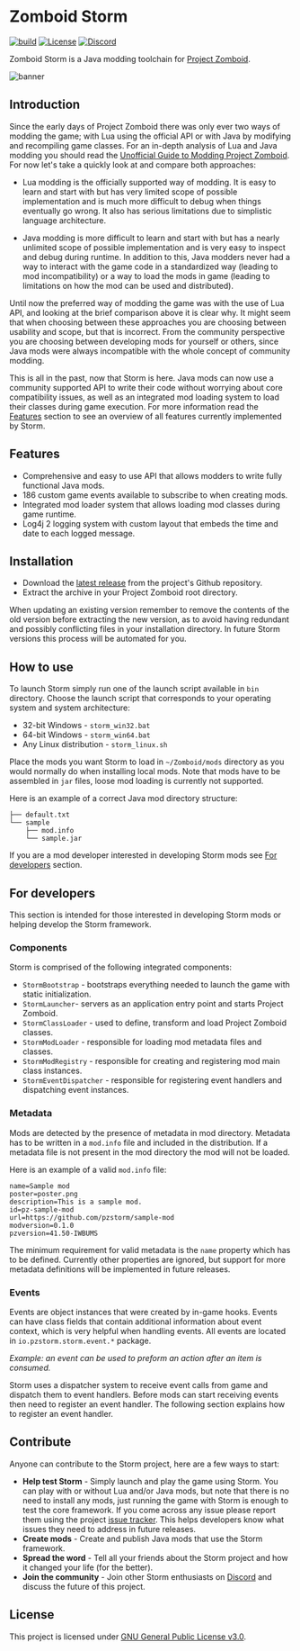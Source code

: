 # Zomboid Storm

[![build](https://github.com/pzstorm/storm/actions/workflows/java-ci.yaml/badge.svg?branch=dev)](https://github.com/pzstorm/storm/actions/workflows/java-ci.yaml) [![License](https://img.shields.io/github/license/pzstorm/storm?logo=gnu)](https://www.gnu.org/licenses/) [![Discord](https://img.shields.io/discord/823907021178798150?color=7289DA&label=discord&logo=discord&logoColor=white)](https://discord.gg/ZCmg9VsvSW)

Zomboid Storm is a Java modding toolchain for [Project Zomboid](https://projectzomboid.com/blog/).

![banner](https://raw.githubusercontent.com/pzstorm/storm/gh-pages/images/storm-banner.png)

## Introduction

Since the early days of Project Zomboid there was only ever two ways of modding the game; with Lua using the official API or with Java by modifying and recompiling game classes. For an in-depth analysis of Lua and Java modding you should read the [Unofficial Guide to Modding Project Zomboid](https://github.com/cocolabs/pz-modding-guide#writing-code). For now let's take a quickly look at and compare both approaches:

- Lua modding is the officially supported way of modding. It is easy to learn and start with but has very limited scope of possible implementation and is much more difficult to debug when things eventually go wrong. It also has serious limitations due to simplistic language architecture. 

- Java modding is more difficult to learn and start with but has a nearly unlimited scope of possible implementation and is very easy to inspect and debug during runtime. In addition to this, Java modders never had a way to interact with the game code in a standardized way (leading to mod incompatibility) or a way to load the mods in game (leading to limitations on how the mod can be used and distributed).

Until now the preferred way of modding the game was with the use of Lua API, and looking at the brief comparison above it is clear why. It might seem that when choosing between these approaches you are choosing between usability and scope, but that is incorrect. From the community perspective you are choosing between developing mods for yourself or others, since Java mods were always incompatible with the whole concept of community modding.

This is all in the past, now that Storm is here. Java mods can now use a community supported API to write their code without worrying about core compatibility issues, as well as an integrated mod loading system to load their classes during game execution. For more information read the [Features](#features) section to see an overview of all features currently implemented by Storm.

## Features

- Comprehensive and easy to use API that allows modders to write fully functional Java mods.
- 186 custom game events available to subscribe to when creating mods.
- Integrated mod loader system that allows loading mod classes during game runtime.
- Log4j 2 logging system with custom layout that embeds the time and date to each logged message.

## Installation

- Download the [latest release](https://github.com/pzstorm/storm/releases/latest) from the project's Github repository.
- Extract the archive in your Project Zomboid root directory.

When updating an existing version remember to remove the contents of the old version before extracting the new version, as to avoid having redundant and possibly conflicting files in your installation directory. In future Storm versions this process will be automated for you.

## How to use

To launch Storm simply run one of the launch script available in `bin` directory.
Choose the launch script that corresponds to your operating system and system architecture:

- 32-bit Windows - `storm_win32.bat`
- 64-bit Windows - `storm_win64.bat`
- Any Linux distribution - `storm_linux.sh`

Place the mods you want Storm to load in `~/Zomboid/mods` directory as you would normally do when installing local mods. Note that mods have to be assembled in `jar` files, loose mod loading is currently not supported.

Here is an example of a correct Java mod directory structure:

```
├── default.txt
└── sample
    ├── mod.info
    └── sample.jar
```

If you are a mod developer interested in developing Storm mods see [For developers](#for-developers) section.

## For developers

This section is intended for those interested in developing Storm mods or helping develop the Storm framework. 

### Components

Storm is comprised of the following integrated components:

- `StormBootstrap` - bootstraps everything needed to launch the game with static initialization.
- `StormLauncher`-  servers as an application entry point and starts Project Zomboid.  
- `StormClassLoader` - used to define, transform and load Project Zomboid classes.
- `StormModLoader` - responsible for loading mod metadata files and classes.
- `StormModRegistry` - responsible for creating and registering mod main class instances.
- `StormEventDispatcher` - responsible for registering event handlers and dispatching event instances.

### Metadata

Mods are detected by the presence of metadata in mod directory. Metadata has to be written in a `mod.info` file and included in the distribution. If a metadata file is not present in the mod directory the mod will not be loaded.

Here is an example of a valid `mod.info` file:

 ```
 name=Sample mod
 poster=poster.png
 description=This is a sample mod.
 id=pz-sample-mod
 url=https://github.com/pzstorm/sample-mod
 modversion=0.1.0
 pzversion=41.50-IWBUMS
 ```

The minimum requirement for valid metadata is the `name` property which has to be defined. Currently other properties are ignored, but support for more metadata definitions will be implemented in future releases.

### Events

Events are object instances that were created by in-game hooks. Events can have class fields that contain additional information about event context, which is very helpful when handling events. All events are located in `io.pzstorm.storm.event.*` package.

*Example: an event can be used to preform an action after an item is consumed.* 

Storm uses a dispatcher system to receive event calls from game and dispatch them to event handlers. Before mods can start receiving events then need to register an event handler. The following section explains how to register an event handler.

## Contribute

Anyone can contribute to the Storm project, here are a few ways to start:

- **Help test Storm** - Simply launch and play the game using Storm. You can play with or without Lua and/or Java mods, but note that there is no need to install any mods, just running the game with Storm is enough to test the core framework. If you come across any issue please report them using the project [issue tracker](https://github.com/pzstorm/storm/issues/new). This helps developers know what issues they need to address in future releases.
- **Create mods** - Create and publish Java mods that use the Storm framework. 
- **Spread the word** - Tell all your friends about the Storm project and how it changed your life (for the better).
- **Join the community** - Join other Storm enthusiasts on [Discord](https://discord.gg/ZCmg9VsvSW) and discuss the future of this project.

## License

This project is licensed under [GNU General Public License v3.0](https://github.com/pzstorm/storm/blob/master/LICENSE).
